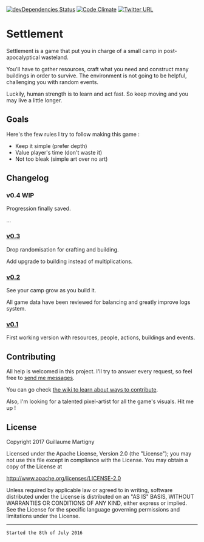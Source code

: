 [![devDependencies Status](https://david-dm.org/GMartigny/settlement/dev-status.svg)](https://david-dm.org/GMartigny/settlement?type=dev)
[![Code Climate](https://codeclimate.com/github/GMartigny/settlement/badges/gpa.svg)](https://codeclimate.com/github/GMartigny/settlement)
[![Twitter URL](https://img.shields.io/twitter/url/http/shields.io.svg?style=social&maxAge=2592000)](https://twitter.com/settlement_game)

# Settlement

Settlement is a game that put you in charge of a small camp in post-apocalyptical wasteland.

You'll have to gather resources, craft what you need and construct many buildings in order to survive.
The environment is not going to be helpful, challenging you with random events.

Luckily, human strength is to learn and act fast. So keep moving and you may live a little longer.

## Goals

Here's the few rules I try to follow making this game :
 * Keep it simple (prefer depth)
 * Value player's time (don't waste it)
 * Not too bleak (simple art over no art)


## Changelog

### v0.4 WIP

Progression finally saved.

...

### [v0.3](https://github.com/GMartigny/settlement/releases/tag/v0.3.0)

Drop randomisation for crafting and building.

Add upgrade to building instead of multiplications.


### [v0.2](https://github.com/GMartigny/settlement/releases/tag/v0.2.0)

See your camp grow as you build it.

All game data have been reviewed for balancing and greatly improve logs system.


### [v0.1](https://github.com/GMartigny/settlement/releases/tag/v0.1.0)

First working version with resources, people, actions, buildings and events.


## Contributing

All help is welcomed in this project. I'll try to answer every request, so feel free to [send me messages](mailto:guillaume.martigny@gmail.com).

You can go check [the wiki to learn about ways to contribute](https://github.com/GMartigny/settlement/wiki).

Also, I'm looking for a talented pixel-artist for all the game's visuals. Hit me up !

## License

Copyright 2017 Guillaume Martigny

Licensed under the Apache License, Version 2.0 (the "License");
you may not use this file except in compliance with the License.
You may obtain a copy of the License at

 http://www.apache.org/licenses/LICENSE-2.0

Unless required by applicable law or agreed to in writing, software
distributed under the License is distributed on an "AS IS" BASIS,
WITHOUT WARRANTIES OR CONDITIONS OF ANY KIND, either express or implied.
See the License for the specific language governing permissions and
limitations under the License.

***

`Started the 8th of July 2016`

